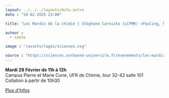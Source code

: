 ```yaml
---
layout: ../../../layouts/Actu.astro
date : "18-02-2025 23:00"

title: "Les Mardis de la chimie | Stéphane Carniato (LCPMR) «Pauling, Mulliken...Peut-on enseigner une autre échelle d'électronégativité à l'Université»"

auteur :
  - sante

image : "/assets/logos/sciences.svg"

source : "https://sciences.sorbonne-universite.fr/evenements/les-mardis-de-la-chimie-stephane-carniato-lcpmr-pauling-mullikenpeut-enseigner-une-autre"
---
```


__Mardi 28 Février de 11h à 12h__  
Campus Pierre et Marie Curie, UFR de Chimie, tour 32-42 salle 101  
Collation à partir de 10h30

[Plus d'Infos](https://sciences.sorbonne-universite.fr/evenements/les-mardis-de-la-chimie-stephane-carniato-lcpmr-pauling-mullikenpeut-enseigner-une-autre)